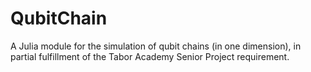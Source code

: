 # QubitChain
A Julia module for the simulation of qubit chains (in one dimension), in partial fulfillment of the Tabor Academy Senior Project requirement. 
